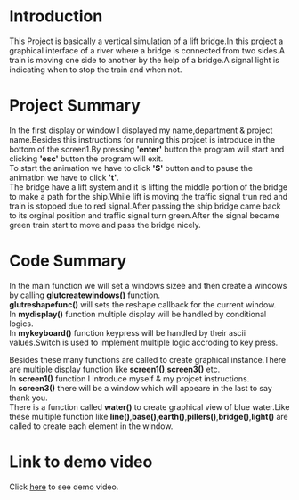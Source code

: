# Introduction

This Project is basically a vertical simulation of a lift bridge.In this project a graphical interface of a river where a bridge is connected from two sides.A train is moving one side to another by the help of a bridge.A signal light is indicating when to stop the train and when not.

# Project Summary

In the first display or window I displayed my name,department & project name.Besides this instructions for running this projcet is introduce in the bottom of the screen1.By pressing **'enter'** button the program will start and clicking **'esc'** button the program will exit.<br>
To start the animation we have to click  **'S'** button and to pause the animation we have to click **'t'**.<br>
The bridge have a lift system and it is lifting the middle portion of the bridge to make a path for the ship.While lift is moving the traffic signal trun red and train is stopped due to red signal.After passing the ship bridge came back to its orginal position and traffic signal turn green.After the signal became green train start to move and pass the bridge nicely.<br>

# Code Summary

In the main function we will set a windows sizee and then create a windows by calling **glutcreatewindows()** function.<br>
**glutreshapefunc()** will sets the reshape callback for the current window.<br>
In **mydisplay()** function multiple display will be handled by conditional logics.<br>
In **mykeyboard()** function keypress will be handled by their ascii values.Switch is used to implement multiple logic accroding to key press.<br>

Besides these many functions are called to create graphical instance.There are multiple display function like **screen1()**,**screen3()** etc.<br>
In **screen1()** function I introduce myself & my projcet instructions.<br>
In **screen3()** there will be a window which will appeare in the last to say thank you.<br>
There is a function called **water()** to create graphical view of blue water.Like these multiple function like **line()**,**base()**,**earth()**,**pillers()**,**bridge()**,**light()** are called to create each element in the window.<br>

# Link to demo video

Click [here](https://youtu.be/5V6fhflBE3w) to see demo video.

